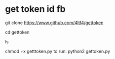# get token id fb
git clone https://www.github.com/4ltf4/gettoken


cd gettoken

ls

chmod +x getttoken.py
to run: 
python2 gettoken.py
